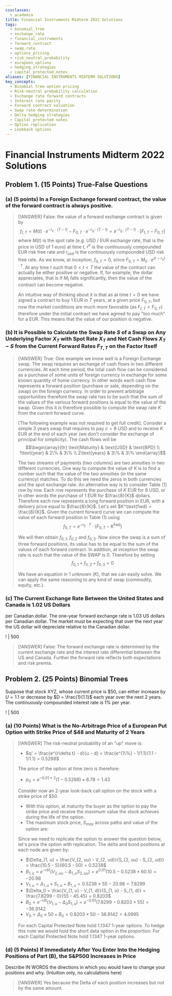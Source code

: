 ```yaml
---
cssclasses:
  - academia
title: Financial Instruments Midterm 2022 Solutions
tags:
  - binomial_tree
  - exchange_rate
  - financial_instruments
  - forward_contract
  - swap_rate
  - options_pricing
  - risk_neutral_probability
  - european_options
  - hedging_strategies
  - capital_protected_notes
aliases: [FINANCIAL INSTRUMENTS MIDTERM SOLUTIONS]
key_concepts:
  - Binomial tree option pricing
  - Risk-neutral probability calculation
  - Exchange rate forward contracts
  - Interest rate parity
  - Forward contract valuation
  - Swap rate determination
  - Delta hedging strategies
  - Capital protected notes
  - Option replication
  - Lookback options
---
```


# Financial Instruments Midterm 2022 Solutions

## Problem 1. (15 Points) True-False Questions

### (a) (5 points) In a Foreign Exchange forward contract, the value of the forward contract is always positive.

> [!ANSWER]
> False: the value of a forward exchange contract is given by
> $$f_{t, T}=M(t)\cdot e^{-r_{e}\cdot(T-t)}-F_{0, T}\cdot e^{-r_{\mathrm{g}}\cdot(T-t)}=e^{-r_{\mathrm{g}}\cdot(T-t)}\cdot[F_{t, T}-F_{0, T}]$$
> where $M(t)$ is the spot rate (e.g. USD / EUR exchange rate, that is the price in USD of 1 euro) at time $t$, $r^e$ is the continuously compounded EUR risk free rate and $r_\text{usd}$ is the continuously compounded USD risk free rate. As we know, at inception, $f_{0, T} = 0$, since $F_{0, T} = M_0 \cdot e^{(r-r_e)·T}$. At any time $t$ such that $0 < t < T$ the value of the contract can actually be either positive or negative. If, for example, the dollar appreciates, that is if $M_t$ falls significantly, then the value of the contract can become negative.
> 
> An intuitive way of thinking about it is that as at time $t = 0$ we have signed a contract to buy 1 EUR in $T$ years, at a given price $F_{0, T}$, but now the market conditions are much more favorable (as $F_{t, T} < F_{0, T}$) therefore under the initial contract we have agreed to pay "too much" for a EUR. This means that the value of our position is negative.

### (b) It is Possible to Calculate the Swap Rate $S$ of a Swap on Any Underlying Factor $X_T$ with Spot Rate $X_T$ and Net Cash Flows $X_T - S$ from the Current Forward Rates $F_{T, T}$ on the Factor Itself

> [!ANSWER]
> True: One example we know well is a Foreign Exchange swap. The swap requires an exchange of cash flows in two different currencies.
> At each time period, the total cash flow can be considered as a purchase of some units of foreign currency in exchange for some known quantity of home currency. In other words each cash flow represents a forward position (purchase or sale, depending on the swap) on the foreign currency. In order to prevent arbitrage opportunities therefore the swap rate has to be such that the sum of the values of the various forward positions is equal to the value of the swap. Given this it is therefore possible to compute the swap rate $K$ from the current forward curve. 
> 
> [The following example was not required to get full credit]. Consider a simple 3 years swap that requires to pay $c = 8$ USD and to receive $K$ EUR at the end of each year (we don't consider the exchange of principal for simplicity).
> The cash flows will be
> $$\begin{array}{llr}
> \text{Maturity} & \text{USD} & \text{BPD} \\
> 1\text{year} & 2\% & 3\% \\
> 2\text{years} & 3\% & 3\%
> \end{array}$$
> 
> The two streams of payments (two columns) are two annuities in two different currencies.
> One way to compute the value of $K$ is to find a number such that the value of the two annuities (in the same currency) matches. To do this we need the zeros in both currencies and the spot exchange rate. An alternative way is to consider Table (1) row by row. Each row represents the purchase of $K$ EUR for 8 USD, or in other words the purchase of 1 EUR for $\frac{8}{K}$ dollars. Therefore each row represents a long forward position in EUR, with a delivery price equal to $\frac{8}{K}$. Let's set $K^\text{fwd} = \frac{8}{K}$. Given the current forward curve we can compute the value of each forward position in Table (1) using
> $$f_{0, T}=e^{-r_{5}\cdot T}\cdot\left(F_{0, T}-K^\text{fwd}\right)$$
> 
> We will then obtain $f_{0, 1}$, $f_{0, 2}$ and $f_{0, 3}$. Now since the swap is a sum of three forward positions, its value has to be equal to the sum of the values of each forward contract. In addition, at inception the swap rate is such that the value of the SWAP is 0. Therefore by setting
> $$f_{0, 1}+f_{0, 2}+f_{0, 3}=0$$
> 
> We have an equation in 1 unknown ($K$), that we can easily solve. We can apply the same reasoning to any kind of swap (commodity, equity, etc.).

### (c) The Current Exchange Rate Between the United States and Canada is 1.02 US Dollars

per Canadian dollar. The one-year forward exchange rate is 1.03 US dollars per Canadian dollar. The market must be expecting that over the next year the US dollar will depreciate relative to the Canadian dollar.

! | 500

> [!ANSWER]
> False: The forward exchange rate is determined by the current exchange rate and the interest rate differential between the US and Canada. Further the forward rate reflects both expectations and risk premia.

## Problem 2. (25 Points) Binomial Trees

Suppose that stock XYZ, whose current price is $50, can either increase by $U = 1.1$ or decrease by $D = \frac{1}{1.1}$ each year over the next 2 years. The continuously-compounded interest rate is 1% per year.

! | 500

### (a) (10 Points) What is the No-Arbitrage Price of a European Put Option with Strike Price of $48 and Maturity of 2 Years

> [!ANSWER]
> The risk-neutral probability of an "up" move is:
> - $q' = \frac{e^{r\delta t} - d}{u - d} = \frac{e^{1\%} - 1/1.1}{1.1 - 1/1.1} = 0.5288$
>
> The price of the option at time zero is therefore:
> - $p_0 = e^{-0.01\times2}(1 - 0.5288) \times 6.78 = 1.43$
>
> Consider now an 2-year look-back call option on the stock with a strike price of $50.
> - With this option, at maturity the buyer as the option to pay the strike price and receive the *maximum* value the stock achieves during the life of the option.
> - The maximum stock price, $S_{max}$ across paths and value of the option are:
>
> Since we need to replicate the option to answer the question below, let's price the option with replication. The delta and bond positions at each node are given by:
> - $\Delta_{1, u} = \frac{V_{2, uu} - V_{2, ud}}{S_{2, uu} - S_{2, ud}} = \frac{10.5 - 5}{60.5 - 50} = 0.5238$
> - $B_{1, u} = e^{-r\delta t}(V_{2, uu} - \Delta_{1, u}S_{2, uu}) = e^{0.01}(10.5 - 0.5238 \times 60.5) = -20.98$
> - $V_{1, u} = \Delta_{1, u} \times S_{1, u} + B_{1, u} = 0.5238 \times 55 - 20.98 = 7.8299$
> - $\Delta_0 = \frac{V_{1, u} - V_{1, d}}{S_{1, u} - S_{1, d}} = \frac{7.8299 - 0}{55 - 45.45} = 0.8203$
> - $B_0 = e^{-r\delta t}(V_{1, u} - \Delta_0S_{1, u}) = e^{-0.01}(7.8299 - 0.8203 \times 55) = -36.9142$
> - $V_0 = \Delta_0 \times 50 + B_0 = 0.8203 \times 50 - 36.9142 = 4.0995$
>
> For each Capital Protected Note hold 1.1347 1-year options.
> To hedge this note we would hold the short data option in the proportion:
> For each Capital Protected Note hold 1.1347 1-year options.

### (d) (5 Points) If Immediately After You Enter Into the Hedging Positions of Part (B), the S&P500 Increases in Price

Describe IN WORDS the directions in which you would have to change your positions and why. (Intuition only, no calculations here)

> [!ANSWER] 
> Yes because the Delta of each position increases but not by the same amount.
